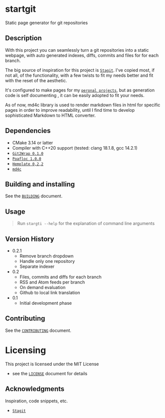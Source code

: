 # startgit

Static page generator for git repositories

## Description

With this project you can seamlessly turn a git repositories into a static
webpage, with auto generated indexes, diffs, commits and files for for each
branch.

The big source of inspiration for this project is [`Stagit`](https://codemadness.org/git/stagit/log.html). I've copied 
most, if not all, of the functionality, with a few twists to fit my needs
better and fit with the reset of the aesthetic.

It's configured to make pages for my [`peronal projects`](https://git.dimitrijedobrota.com/),
but as generation code is self documenting , it can be easily adopted to fit
your needs.

As of now, md4c library is used to render markdown files in html for specific
pages in order to improve readability, until I find time to develop
sophisticated Markdown to HTML converter.


## Dependencies

* CMake 3.14 or latter
* Compiler with C++20 support (tested: clang 18.1.8, gcc 14.2.1)
* [`Git2Wrap 0.1.0`](https://github.com/DimitrijeDobrota/gitwrap)
* [`Poafloc 1.0.0`](https://github.com/DimitrijeDobrota/poafloc)
* [`Hemplate 0,2,2`](https://github.com/DimitrijeDobrota/hemplate)
* [`md4c`](https://github.com/mity/md4c)


## Building and installing

See the [`BUILDING`](BUILDING.md) document.


## Usage

> Run `stargti --help` for the explanation of command line arguments


## Version History

- 0.2.1
    * Remove branch dropdown
    * Handle only one repository
    * Separate indexer
- 0.2
    * Files, commits and diffs for each branch
    * RSS and Atom feeds per branch
    * On demand evaluation
    * Github to local link translation
- 0.1
    * Initial development phase


## Contributing

See the [`CONTRIBUTING`](CONTRIBUTING.md) document.


# Licensing

This project is licensed under the MIT License
- see the [`LICENSE`](LICENSE.md) document for details


## Acknowledgments

Inspiration, code snippets, etc.
* [`Stagit`](https://codemadness.org/git/stagit/log.html)
